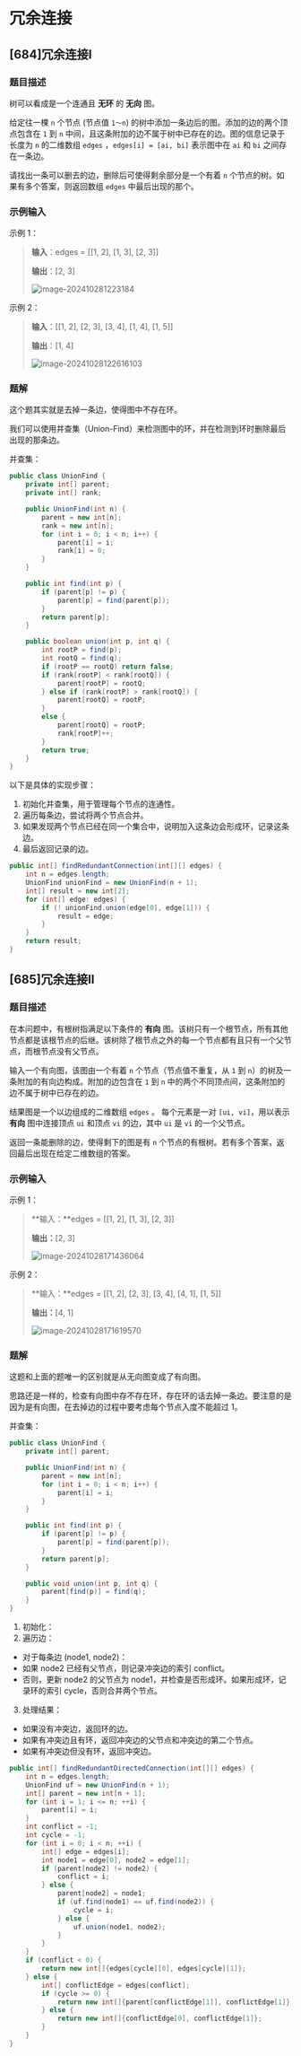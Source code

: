 # 冗余连接

## [684]冗余连接I

### 题目描述

树可以看成是一个连通且 **无环** 的 **无向** 图。

给定往一棵 `n` 个节点 (节点值 `1～n`) 的树中添加一条边后的图。添加的边的两个顶点包含在 `1` 到 `n` 中间，且这条附加的边不属于树中已存在的边。图的信息记录于长度为 `n` 的二维数组 `edges` ，`edges[i] = [ai, bi]` 表示图中在 `ai` 和 `bi` 之间存在一条边。

请找出一条可以删去的边，删除后可使得剩余部分是一个有着 `n` 个节点的树。如果有多个答案，则返回数组 `edges` 中最后出现的那个。

### 示例输入

示例 1：

>   **输入**：edges = [[1,  2], [1,  3], [2,  3]]
>
>   **输出**：[2,  3]
>
>   ![image-202410281223184](https://gitee.com/ziyuexuan/image/raw/master/ziyuexuan/image/202410281223184.png)
>

示例 2：

>   **输入**：[[1,  2], [2,  3], [3,  4], [1,  4], [1,  5]]
>
>   **输出**：[1,  4]
>
>   ![image-20241028122616103](https://gitee.com/ziyuexuan/image/raw/master/ziyuexuan/image/202410281226145.png)

### 题解

这个题其实就是去掉一条边，使得图中不存在环。

我们可以使用并查集（Union-Find）来检测图中的环，并在检测到环时删除最后出现的那条边。

并查集：

```java
public class UnionFind {
    private int[] parent;
    private int[] rank;

    public UnionFind(int n) {
        parent = new int[n];
        rank = new int[n];
        for (int i = 0; i < n; i++) {
            parent[i] = i;
            rank[i] = 0;
        }
    }

    public int find(int p) {
        if (parent[p] != p) {
            parent[p] = find(parent[p]);
        }
        return parent[p];
    }

    public boolean union(int p, int q) {
        int rootP = find(p);
        int rootQ = find(q);
        if (rootP == rootQ) return false;
        if (rank[rootP] < rank[rootQ]) {
            parent[rootP] = rootQ;
        } else if (rank[rootP] > rank[rootQ]) {
            parent[rootQ] = rootP;
        }
        else {
            parent[rootQ] = rootP;
            rank[rootP]++;
        }
        return true;
    }
}
```

以下是具体的实现步骤：

1.  初始化并查集，用于管理每个节点的连通性。
2.  遍历每条边，尝试将两个节点合并。
3.  如果发现两个节点已经在同一个集合中，说明加入这条边会形成环，记录这条边。
4.  最后返回记录的边。

```java
public int[] findRedundantConnection(int[][] edges) {
    int n = edges.length;
    UnionFind unionFind = new UnionFind(n + 1);
    int[] result = new int[2];
    for (int[] edge: edges) {
        if (! unionFind.union(edge[0], edge[1])) {
            result = edge;
        }
    }
    return result;
}
```

## [685]冗余连接II

### 题目描述

在本问题中，有根树指满足以下条件的 **有向** 图。该树只有一个根节点，所有其他节点都是该根节点的后继。该树除了根节点之外的每一个节点都有且只有一个父节点，而根节点没有父节点。

输入一个有向图，该图由一个有着 `n` 个节点（节点值不重复，从 `1` 到 `n`）的树及一条附加的有向边构成。附加的边包含在 `1` 到 `n` 中的两个不同顶点间，这条附加的边不属于树中已存在的边。

结果图是一个以边组成的二维数组 `edges` 。 每个元素是一对 `[ui, vi]`，用以表示 **有向** 图中连接顶点 `ui` 和顶点 `vi` 的边，其中 `ui` 是 `vi` 的一个父节点。

返回一条能删除的边，使得剩下的图是有 `n` 个节点的有根树。若有多个答案，返回最后出现在给定二维数组的答案。

### 示例输入

示例 1：

>   **输入：**edges = [[1,  2], [1,  3], [2,  3]] 
>
>   **输出：**[2,  3]
>
>   ![image-20241028171436064](https://gitee.com/ziyuexuan/image/raw/master/ziyuexuan/image/202410281714148.png)

示例 2：

>   **输入：**edges = [[1,  2], [2,  3], [3,  4], [4,  1], [1,  5]] 
>
>   **输出：**[4,  1]
>
>   ![image-20241028171619570](https://gitee.com/ziyuexuan/image/raw/master/ziyuexuan/image/202410281716626.png)

### 题解

这题和上面的题唯一的区别就是从无向图变成了有向图。

思路还是一样的，检查有向图中存不存在环，存在环的话去掉一条边。要注意的是因为是有向图，在去掉边的过程中要考虑每个节点入度不能超过 1。

并查集：

```java
public class UnionFind {
    private int[] parent;

    public UnionFind(int n) {
        parent = new int[n];
        for (int i = 0; i < n; i++) {
            parent[i] = i;
        }
    }

    public int find(int p) {
        if (parent[p] != p) {
            parent[p] = find(parent[p]);
        }
        return parent[p];
    }

    public void union(int p, int q) {
        parent[find(p)] = find(q);
    }
}
```

1.   初始化：
2.   遍历边：

+   对于每条边 (node1, node2)：
+   如果 node2 已经有父节点，则记录冲突边的索引 conflict。
+   否则，更新 node2 的父节点为 node1，并检查是否形成环。如果形成环，记录环的索引 cycle，否则合并两个节点。

3.   处理结果：

+   如果没有冲突边，返回环的边。
+   如果有冲突边且有环，返回冲突边的父节点和冲突边的第二个节点。
+   如果有冲突边但没有环，返回冲突边。

```java
public int[] findRedundantDirectedConnection(int[][] edges) {
    int n = edges.length;
    UnionFind uf = new UnionFind(n + 1);
    int[] parent = new int[n + 1];
    for (int i = 1; i <= n; ++i) {
        parent[i] = i;
    }
    int conflict = -1;
    int cycle = -1;
    for (int i = 0; i < n; ++i) {
        int[] edge = edges[i];
        int node1 = edge[0], node2 = edge[1];
        if (parent[node2] != node2) {
            conflict = i;
        } else {
            parent[node2] = node1;
            if (uf.find(node1) == uf.find(node2)) {
                cycle = i;
            } else {
                uf.union(node1, node2);
            }
        }
    }
    if (conflict < 0) {
        return new int[]{edges[cycle][0], edges[cycle][1]};
    } else {
        int[] conflictEdge = edges[conflict];
        if (cycle >= 0) {
            return new int[]{parent[conflictEdge[1]], conflictEdge[1]};
        } else {
            return new int[]{conflictEdge[0], conflictEdge[1]};
        }
    }
}
```

